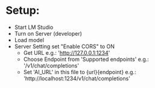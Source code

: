 # Setup:
 * Start LM Studio
 * Turn on Server (developer)
 * Load model
 * Server Setting set "Enable CORS" to ON
    * Get URL e.g.: 'http://127.0.0.1:1234' 
    * Choose Endpoint from 'Supported endpoints' e.g.: '/v1/chat/completions'
    * Set 'AI_URL' in this file to {url}{endpoint} e.g.: 'http://localhost:1234/v1/chat/completions'
